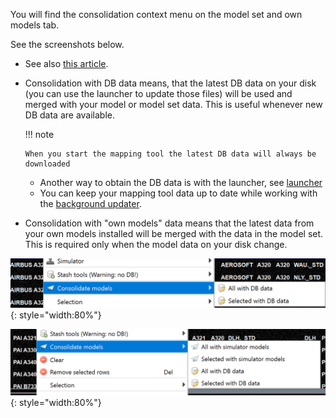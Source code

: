 <!--
    SPDX-FileCopyrightText: Copyright (C) swift Project Community / Contributors
    SPDX-License-Identifier: GFDL-1.3-only
-->

You will find the consolidation context menu on the model set and own models tab.

See the screenshots below.

-   See also [this article](./why_consolidation.md).
-   Consolidation with DB data means, that the latest DB data on your disk (you can use the launcher to update those files) will be used and merged with your model or model set data.
    This is useful whenever new DB data are available.

    !!! note

        When you start the mapping tool the latest DB data will always be downloaded

    - Another way to obtain the DB data is with the launcher, see [launcher](./../swift_launcher.md)
    - You can keep your mapping tool data up to date while working with the [background updater](./background_updater.md).

- Consolidation with "own models" data means that the latest data from your own models installed will be merged with the data in the model set.
  This is required only when the model data on your disk change.

![](./../../img/Models_Consolidate.jpg){: style="width:80%"}

![](./../../img/Set_Consolidate.jpg){: style="width:80%"}
